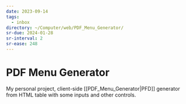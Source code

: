 ```yaml
---
date: 2023-09-14
tags:
  - inbox
directory: ~/Computer/web/PDF_Menu_Generator/
sr-due: 2024-01-28
sr-interval: 2
sr-ease: 248
---
```

# PDF Menu Generator

My personal project, client-side [[PDF_Menu_Generator|PFD]] generator from HTML
table with some inputs and other controls.


